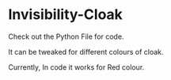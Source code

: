 # Invisibility-Cloak

Check out the Python File for code.

It can be tweaked for different colours of cloak. 

Currently, In code it works for Red colour. 
